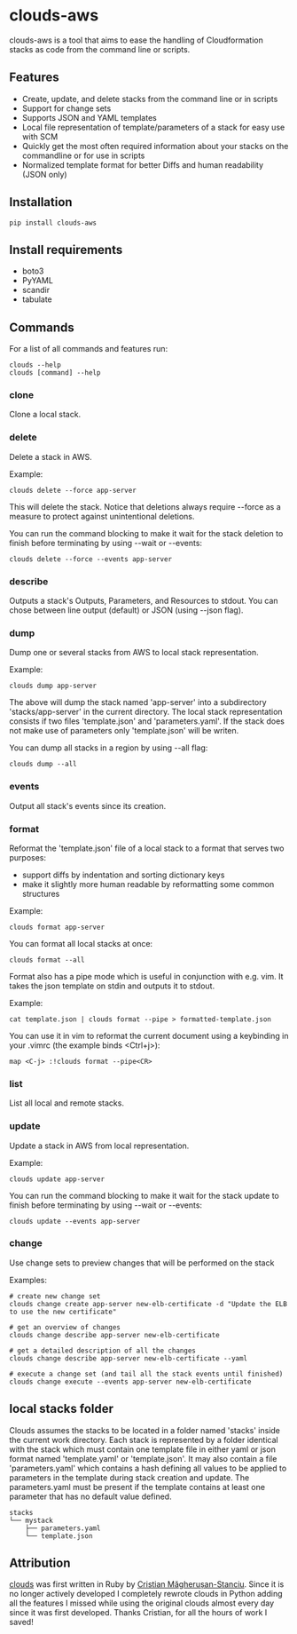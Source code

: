 # clouds-aws
clouds-aws is a tool that aims to ease the handling of Cloudformation stacks as code from the command line or scripts.

## Features

*   Create, update, and delete stacks from the command line or in scripts
*   Support for change sets
*   Supports JSON and YAML templates
*   Local file representation of template/parameters of a stack for easy use with SCM
*   Quickly get the most often required information about your stacks on the commandline or for use in scripts
*   Normalized template format for better Diffs and human readability (JSON only)

## Installation

    pip install clouds-aws

## Install requirements
*   boto3
*   PyYAML
*   scandir
*   tabulate

## Commands
For a list of all commands and features run:

    clouds --help
    clouds [command] --help

### clone
Clone a local stack.

### delete
Delete a stack in AWS.

Example:

    clouds delete --force app-server

This will delete the stack. Notice that deletions always require --force as a measure to protect against unintentional deletions.

You can run the command blocking to make it wait for the stack deletion to finish before terminating by using --wait or --events:

    clouds delete --force --events app-server


### describe
Outputs a stack's Outputs, Parameters, and Resources to stdout. You can chose between line output (default) or JSON (using --json flag).

### dump
Dump one or several stacks from AWS to local stack representation.

Example:

    clouds dump app-server

The above will dump the stack named 'app-server' into a subdirectory 'stacks/app-server' in the current directory. The local stack representation consists if two files 'template.json' and 'parameters.yaml'. If the stack does not make use of parameters only 'template.json' will be writen.

You can dump all stacks in a region by using --all flag:

    clouds dump --all

### events
Output all stack's events since its creation.

### format
Reformat the 'template.json' file of a local stack to a format that serves two purposes:

*   support diffs by indentation and sorting dictionary keys
*   make it slightly more human readable by reformatting some common structures

Example:

    clouds format app-server

You can format all local stacks at once:

    clouds format --all

Format also has a pipe mode which is useful in conjunction with e.g. vim. It takes the json template on stdin and outputs it to stdout.

Example:

    cat template.json | clouds format --pipe > formatted-template.json

You can use it in vim to reformat the current document using a keybinding in your .vimrc (the example binds <Ctrl+j>):

    map <C-j> :!clouds format --pipe<CR>

### list
List all local and remote stacks.

### update
Update a stack in AWS from local representation.

Example:

    clouds update app-server

You can run the command blocking to make it wait for the stack update to finish before terminating by using --wait or --events:

    clouds update --events app-server

### change
Use change sets to preview changes that will be performed on the stack

Examples:

    # create new change set
    clouds change create app-server new-elb-certificate -d "Update the ELB to use the new certificate"
    
    # get an overview of changes
    clouds change describe app-server new-elb-certificate
    
    # get a detailed description of all the changes
    clouds change describe app-server new-elb-certificate --yaml
    
    # execute a change set (and tail all the stack events until finished)
    clouds change execute --events app-server new-elb-certificate

## local stacks folder
Clouds assumes the stacks to be located in a folder named 'stacks' inside the current work directory.
Each stack is represented by a folder identical with the stack which must contain one template file in either
yaml or json format named 'template.yaml' or 'template.json'. It may also contain a file 'parameters.yaml' which
contains a hash defining all values to be applied to parameters in the template during stack creation and update.
The parameters.yaml must be present if the template contains at least one parameter that has no default value defined.

    stacks
    └── mystack
        ├── parameters.yaml
        └── template.json

## Attribution
[clouds](https://github.com/cristim/clouds) was first written in Ruby by [Cristian Măgherușan-Stanciu](https://github.com/cristim). Since it is no longer actively developed I completely rewrote clouds in Python adding all the features I missed while using the original clouds almost every day since it was first developed. Thanks Cristian, for all the hours of work I saved!
